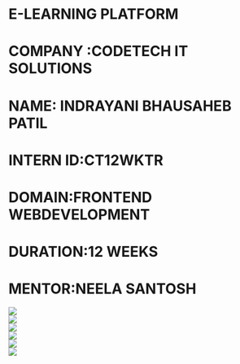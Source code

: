 # E-LEARNING PLATFORM 
# COMPANY :CODETECH IT SOLUTIONS
# NAME: INDRAYANI BHAUSAHEB PATIL
# INTERN ID:CT12WKTR
# DOMAIN:FRONTEND WEBDEVELOPMENT
# DURATION:12 WEEKS
# MENTOR:NEELA SANTOSH

<img src="https://i.imgur.com/hybNs6o.png" />
<br>
<img src="https://i.imgur.com/VSOee73.png" />
<br>
<img src="https://i.imgur.com/WiUbZ17.png" />
<br>
<img src="https://i.imgur.com/MjlM1b1.png" />
<br>
<img src="https://i.imgur.com/fG34di5.png" />
<br>
<img src="https://i.imgur.com/PPdnwxg.png" />
<br><br><br><br>
